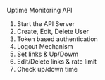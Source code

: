 Uptime Monitoring API

<!--  -->

1. Start the API Server
2. Create, Edit, Delete User
3. Token based authentication
4. Logout Mechanism
5. Set links & Up/Dowm
6. Edit/Delete links & rate limit
7. Check up/down time
